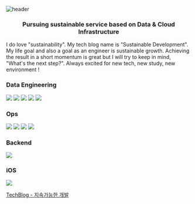 ![header](https://capsule-render.vercel.app/api?type=waving&color=auto&height=300&section=header&text=Minjee%Woo&fontSize=40)

<h3 align="center"> Pursuing sustainable service based on Data & Cloud Infrastructure </h3>
I do love "sustainability". My tech blog name is "Sustainable Development". My life goal and also a goal as an engineer is sustainable growth. Achieving the result in a short momentum is great but I will try to keep in mind, "What's the next step?". Always excited for new tech, new study, new environment ! 

<div>

### Data Engineering 
<a target="_blank"><img src="https://img.shields.io/badge/Databricks-FCC624?style=flat-square&logo=appveyor&logo=linux&logoColor=000000"/></a> 
<a target="_blank"><img src="https://img.shields.io/badge/Python-3776AB?style=flat-square&logo=appveyor&logo=linux&logoColor=000000"/></a> 
<a target="_blank"><img src="https://img.shields.io/badge/MySQL-3776AB?style=flat-square&logo=appveyor&logo=linux&logoColor=000000"/></a> 
<a target="_blank"><img src="https://img.shields.io/badge/Spark-3776AB?style=flat-square&logo=appveyor&logo=linux&logoColor=000000"/></a> 
<a target="_blank"><img src="https://img.shields.io/badge/Hadoop-3776AB?style=flat-square&logo=appveyor&logo=linux&logoColor=000000"/></a> 

### Ops

<a target="_blank"><img src="https://img.shields.io/badge/Linux-FCC624?style=flat-square&logo=appveyor&logo=linux&logoColor=000000"/></a> 
<a target="_blank"><img src="https://img.shields.io/badge/Docker-3776AB?style=flat-square&logo=appveyor&logo=linux&logoColor=000000"/></a> 
<a target="_blank"><img src="https://img.shields.io/badge/Kubernetes-FCC624?style=flat-square&logo=appveyor&logo=linux&logoColor=000000"/></a> 
<a target="_blank"><img src="https://img.shields.io/badge/AWS-FCC624?style=flat-square&logo=appveyor&logo=linux&logoColor=000000"/></a> 

### Backend
<a target="_blank"><img src="https://img.shields.io/badge/Django-3776AB?style=flat-square&logo=appveyor&logo=linux&logoColor=000000"/></a> 

### iOS
<a target="_blank"><img src="https://img.shields.io/badge/Swift-F05138?style=flat-square&logo=appveyor&logo=linux&logoColor=000000"/></a> 

  </div>

[TechBlog - 지속가능한 개발](https://sinclairstudio.tistory.com/)
